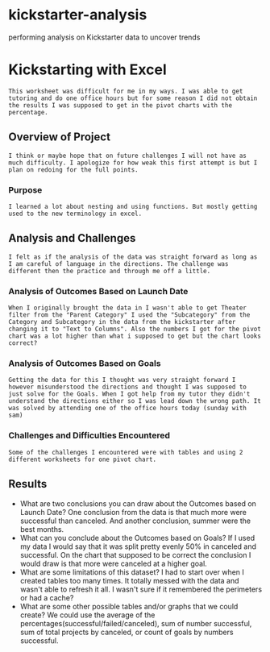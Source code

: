 # kickstarter-analysis
performing analysis on Kickstarter data to uncover trends
# Kickstarting with Excel
	This worksheet was difficult for me in my ways. I was able to get tutoring and do one office hours but for some reason I did not obtain the results I was supposed to get in the pivot charts with the percentage.
## Overview of Project
	I think or maybe hope that on future challenges I will not have as much difficulty. I apologize for how weak this first attempt is but I plan on redoing for the full points.
### Purpose
	I learned a lot about nesting and using functions. But mostly getting used to the new terminology in excel.
## Analysis and Challenges
	I felt as if the analysis of the data was straight forward as long as I am careful of language in the directions. The challenge was different then the practice and through me off a little. 
### Analysis of Outcomes Based on Launch Date
	When I originally brought the data in I wasn't able to get Theater filter from the "Parent Category" I used the "Subcategory" from the Category and Subcategory in the data from the kickstarter after changing it to "Text to Columns". Also the numbers I got for the pivot chart was a lot higher than what i supposed to get but the chart looks correct?  
### Analysis of Outcomes Based on Goals
	Getting the data for this I thought was very straight forward I however misunderstood the directions and thought I was supposed to just solve for the Goals. When I got help from my tutor they didn't understand the directions either so I was lead down the wrong path. It was solved by attending one of the office hours today (sunday with sam)
### Challenges and Difficulties Encountered
	Some of the challenges I encountered were with tables and using 2 different worksheets for one pivot chart.
## Results

- What are two conclusions you can draw about the Outcomes based on Launch Date?
		One conclusion from the data is that much more were successful than canceled. And another conclusion, summer were the best months. 
- What can you conclude about the Outcomes based on Goals?
		If I used my data I would say that it was split pretty evenly 50% in canceled and successful. On the chart that supposed to be correct the conclusion I would draw is that more were canceled at a higher goal.
- What are some limitations of this dataset?
		I had to start over when I created tables too many times. It totally messed with the data and wasn't able to refresh it all. I wasn't sure if it remembered the perimeters or had a cache?
- What are some other possible tables and/or graphs that we could create?
		We could use the average of the percentages(successful/failed/canceled), sum of number successful, sum of total projects by canceled, or count of goals by numbers successful.
